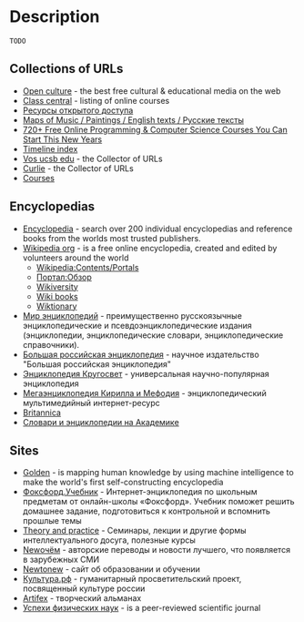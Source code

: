 # Description

`TODO`


## Collections of URLs

* [Open culture](https://www.openculture.com/freeonlinecourses) - the best free cultural & educational media on the web
* [Class central](https://www.classcentral.com/) - listing of online courses
* [Ресурсы открытого доступа](https://www.nlb.by/content/informatsionnye-resursy/elektronnye-informatsionnye-resursy/informatsionnye-resursy-otkrytogo-dostupa/)
* [Maps of Music / Paintings / English texts / Русские тексты](https://artinfuser.com/artquiz/)
* [720+ Free Online Programming & Computer Science Courses You Can Start This New Years](https://www.freecodecamp.org/news/free-online-programming-cs-courses/)
* [Timeline index](https://www.timelineindex.com/)
* [Vos ucsb edu](http://sites.reformal.ru/vos.ucsb.edu/) - the Collector of URLs
* [Curlie](https://curlie.org/) - the Collector of URLs
* [Courses](https://github.com/learn-anything/courses)


## Encyclopedias

* [Encyclopedia](https://www.encyclopedia.com/) - search over 200 individual encyclopedias and reference books from the worlds most trusted publishers.
* [Wikipedia org](https://www.wikipedia.org/) - is a free online encyclopedia, created and edited by volunteers around the world
    * [Wikipedia:Contents/Portals](https://en.wikipedia.org/wiki/Wikipedia:Contents/Portals)
    * [Портал:Обзор](https://ru.wikipedia.org/wiki/%D0%9F%D0%BE%D1%80%D1%82%D0%B0%D0%BB:%D0%9E%D0%B1%D0%B7%D0%BE%D1%80)
    * [Wikiversity](https://en.wikiversity.org/wiki/Wikiversity:Main_Page)
    * [Wiki books](https://www.wikibooks.org/)
    * [Wiktionary](https://www.wiktionary.org/)
* [Мир энциклопедий](http://www.encyclopedia.ru/) - преимущественно русскоязычные энциклопедические и псевдоэнциклопедические издания (энциклопедии, энциклопедические словари, энциклопедические справочники).
* [Большая российская энциклопедия](https://bigenc.ru/) - научное издательство "Большая российская энциклопедия"
* [Энциклопедия Кругосвет](https://www.krugosvet.ru/) - универсальная научно-популярная энциклопедия
* [Мегаэнциклопедия Кирилла и Мефодия](https://megabook.ru/) - энциклопедический мультимедийный интернет-ресурс
* [Britannica](https://www.britannica.com/)
* [Словари и энциклопедии на Академике](https://academic.ru/)


## Sites

* [Golden](https://golden.com/explore) - is mapping human knowledge by using machine intelligence to make the world's first self-constructing encyclopedia
* [Фокcфорд.Учебник](https://foxford.ru/wiki) - Интернет-энциклопедия по школьным предметам от онлайн-школы «Фоксфорд». Учебник поможет решить домашнее задание, подготовиться к контрольной и вспомнить прошлые темы
* [Theory and practice](https://theoryandpractice.ru/) - Семинары, лекции и другие формы интеллектуального досуга, полезные курсы
* [Newочём](https://newochem.io/) - авторские переводы и новости лучшего, что появляется в зарубежных СМИ
* [Newtonew](https://newtonew.com/) - сайт об образовании и обучении
* [Культура.рф](https://www.culture.ru/) - гуманитарный просветительский проект, посвященный культуре россии
* [Artifex](https://artifex.ru/) - творческий альманах
* [Успехи физических наук](https://ufn.ru/ru/) - is a peer-reviewed scientific journal
